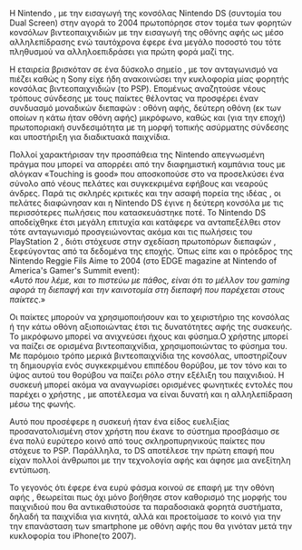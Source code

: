 Η Nintendo , με την εισαγωγή της κονσόλας Nintendo DS (συντομία του Dual Screen) στην αγορά το 2004 πρωτοπόρησε στον τομέα των φορητών κονσόλων βιντεοπαιχνιδιών 
με την εισαγωγή της οθόνης αφής ως μέσο αλληλεπίδρασης ενώ ταυτόχρονα έφερε ένα μεγάλο ποσοστό του τότε πληθυσμού να αλληλοεπιδράσει για πρώτη φορά μαζί της.

Η εταιρεία βρισκόταν σε ένα δύσκολο σημείο , με τον ανταγωνισμό να πιέζει καθώς η Sony είχε ήδη ανακοινώσει την κυκλοφορία μίας φορητής κονσόλας βιντεοπαιχνιδιών (το PSP).
Επομένως αναζητούσε νέους τρόπους σύνδεσης με τους παίκτες θέλοντας να προσφέρει έναν συνδυασμό μοναδικών διεπαφών : οθόνη αφής, δεύτερη οθόνη
(εκ των οποίων η κάτω ήταν οθόνη αφής) μικρόφωνο, καθώς και (για την εποχή) πρωτοποριακή συνδεσιμότητα με τη μορφή τοπικής ασύρματης σύνδεσης και υποστήριξη 
για διαδικτυακά παιχνίδια.

Πολλοί χαρακτήρισαν την προσπάθεια της Nintendo απεγνωσμένη πράγμα που μπορεί να απορρέει από την διαφημιστική καμπάνια τους με σλόγκαν «Touching is good»
που αποσκοπούσε στο να προσελκύσει ένα σύνολο από νέους πελάτες και συγκεκριμένα εφήβους και νεαρούς άνδρες. Παρά τις σκληρές κριτικές και την ασαφή πορεία της ιδέας , οι πελάτες διαφώνησαν και η Nintendo DS έγινε η δεύτερη κονσόλα με τις περισσότερες πωλήσεις που κατασκευάστηκε ποτέ.
Το Nintendo DS αποδείχθηκε έτσι μεγάλη επιτυχία και κατάφερε να ανταπεξέλθει στον τότε ανταγωνισμό προσγειώνοντας ακόμα και τις πωλήσεις του PlayStation 2 , 
διότι στόχευσε στην σχεδίαση πρωτοπόρων διεπαφών , ξεφεύγοντας από τα δεδομένα της εποχής. Όπως είπε και ο πρόεδρος της Nintendo Reggie Fils Aime το 2004
(στο ΕDGE magazine at Nintendo of America's Gamer's Summit event): <br /> 
«*Αυτό που λέμε, και το πιστεύω με πάθος, είναι ότι το μέλλον του gaming αφορά τη διεπαφή και την καινοτομία στη διεπαφή που παρέχεται στους παίκτες*.»

Οι παίκτες μπορούν να χρησιμοποιήσουν και το χειριστήριο της κονσόλας ή την κάτω οθόνη αξιοποιώντας έτσι τις δυνατότητες αφής της συσκευής. 
Το μικρόφωνο μπορεί να ανιχνεύσει ήχους και φύσημα.Ο χρήστης μπορεί να παίζει σε ορισμένα βιντεοπαιχνίδια, χρησιμοποιώντας το φύσημα του.
Με παρόμοιο τρόπο μερικά βιντεοπαιχνίδια της κονσόλας, υποστηρίζουν τη δημιουργία ενός συγκεκριμένου επιπέδου θορύβου, με τον τόνο και το ύψος 
αυτού του θορύβου να παίζει ρόλο στην εξέλιξη του παιχνιδιού. Η συσκευή μπορεί ακόμα να αναγνωρίσει  ορισμένες φωνητικές εντολές που παρέχει ο χρήστης , 
με αποτέλεσμα να είναι δυνατή και η αλληλεπίδραση μέσω της φωνής.

Αυτό που προσέφερε η συσκευή ήταν ένα είδος ευελιξίας προσανατολισμένη στον χρήστη που έκανε το σύστημα προσβάσιμο σε ένα πολύ ευρύτερο κοινό από τους 
σκληροπυρηνικούς παίκτες που στόχευε το PSP. Παράλληλα, το DS αποτέλεσε την πρώτη επαφή που είχαν πολλοί άνθρωποι με την τεχνολογία αφής και άφησε μια 
ανεξίτηλη εντύπωση.

Το γεγονός ότι έφερε ένα ευρύ φάσμα κοινού σε επαφή με την οθόνη αφής , θεωρείται πως όχι μόνο βοήθησε στον
καθορισμό της μορφής του παιχνιδιού που θα αντικαθιστούσε τα παραδοσιακά φορητά συστήματα, δηλαδή τα παιχνίδια για κινητά, 
αλλά και προετοίμασε το κοινό για την την επανάσταση των smartphone με οθόνη αφής που θα γινόταν μετά την κυκλοφορία του iPhone(το 2007).
